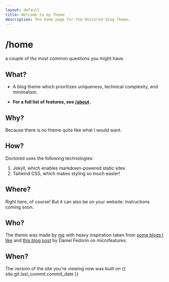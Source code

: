 ```yaml
---
layout: default
title: Welcome to my Theme
description: The home page for the Doctored blog theme.
---
```


# /home

a couple of _the_ most common questions you might have.

## What?

- A blog theme which prioritizes uniqueness, technical complexity, and minimalism.

- **For a full list of features, see [/about](/about).**

## Why?

Because there is no theme quite like what I would want.

## How?

Doctored uses the following technologies:

1. Jekyll, which enables markdown-powered static sites
2. Tailwind CSS, which makes styling so much easier!

## Where?

Right here, of course! But it can also be on your website: Instructions coming soon.

## Who?

The theme was made by [me]() with heavy inspiration taken from [some blogs I like]() and [this blog post](https://danilafe.com/blog/blog_microfeatures/) by Daniel Fedorin on microfeatures.

## When?

The version of the site you're viewing now was built on {{ site.git.last_commit.commit_date }}
